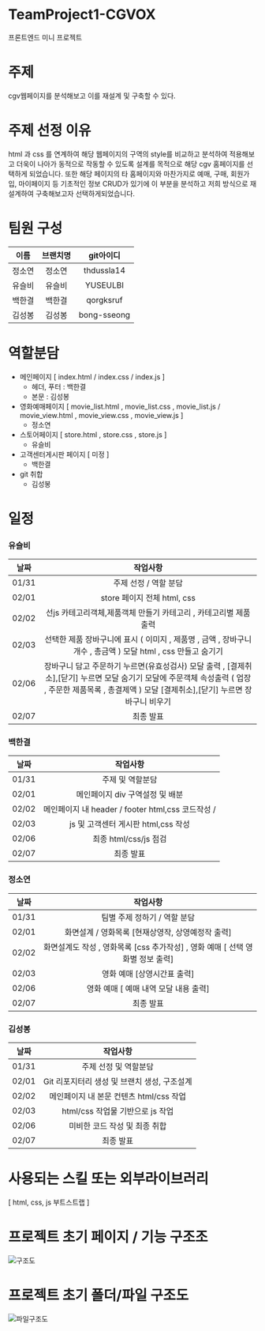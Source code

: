 # TeamProject1-CGVOX
프론트엔드 미니 프로젝트

# 주제
cgv웹페이지를 분석해보고 이를 재설계 및 구축할 수 있다.


# 주제 선정 이유
html 과 css 를 연계하여 해당 웹페이지의 구역의 style를 비교하고 분석하여 적용해보고 
더욱이 나아가 동적으로 작동할 수 있도록 설계를 목적으로 해당 cgv 홈페이지를 선택하게 되었습니다. 
또한 해당 페이지의 타 홈페이지와 마찬가지로 예매, 구매, 회원가입, 마이페이지 등 기초적인 정보 CRUD가 있기에 이 부분을 분석하고 저희 방식으로 재설계하여 구축해보고자 선택하게되었습니다.

# 팀원 구성
| 이름 | 브랜치명 | git아이디
|:---:|:---:|:---:|
|정소연|정소연|thdussla14|
|유슬비|유슬비|YUSEULBI|
|백한결|백한결|qorgksruf|
|김성봉|김성봉|bong-sseong|

# 역할분담
- 메인페이지 [ index.html / index.css / index.js ] 
  - 헤더, 푸터 : 백한결 
  - 본문 : 김성봉 
- 영화예매페이지 [ movie_list.html , movie_list.css , movie_list.js / movie_view.html , movie_view.css , movie_view.js ]
  - 정소연
- 스토어페이지 [ store.html , store.css , store.js ]
  - 유슬비
- 고객센터게시판 페이지 [ 미정 ] 
  - 백한결
- git 취합
  - 김성봉


# 일정
### 유슬비
| 날짜 | 작업사항 | 
|:---:|:---:
| 01/31 | 주제 선정 / 역할 분담 |
| 02/01 | store 페이지 전체 html, css |
| 02/02 | 선js 카테고리객체,제품객체 만들기 카테고리 , 카테고리별 제품 출력 |
| 02/03 | 선택한 제품 장바구니에 표시 ( 이미지 , 제품명 , 금액 , 장바구니 개수 , 총금액 ) 모달 html , css 만들고 숨기기 |
| 02/06 | 장바구니 담고 주문하기 누르면(유효성검사) 모달 출력 , [결제취소],[닫기] 누르면 모달 숨기기 모달에 주문객체 속성출력 (  업장 , 주문한 제품목록 , 총결제액 ) 모달 [결제취소],[닫기] 누르면 장바구니 비우기 |
| 02/07 | 최종 발표 |

### 백한결 
| 날짜 | 작업사항 |
|:---:|:---:|
| 01/31 | 주제 및 역할분담 |
| 02/01 | 메인페이지 div 구역설정 및 배분 |
| 02/02 | 메인페이지 내 header / footer html,css 코드작성 /  |
| 02/03 | js 및 고객센터 게시판 html,css 작성 |
| 02/06 | 최종 html/css/js 점검 |
| 02/07 | 최종 발표 |

### 정소연
| 날짜 | 작업사항 | 
|:---:|:---:
| 01/31 | 팀별 주제 정하기 / 역할 분담|
| 02/01 | 화면설계 / 영화목록 [현재상영작, 상영예정작 출력] |
| 02/02 | 화면설계도 작성 , 영화목록 [css 추가작성] , 영화 예매 [ 선택 영화별 정보 출력] |
| 02/03 | 영화 예매 [상영시간표 출력] |
| 02/06 | 영화 예매 [ 예매 내역 모달 내용 출력] |
| 02/07 | 최종 발표 |

### 김성봉
| 날짜 | 작업사항 | 
|:---:|:---:
| 01/31 | 주제 선정 및 역할분담 |
| 02/01 | Git 리포지터리 생성 및 브랜치 생성, 구조설계 |
| 02/02 | 메인페이지 내 본문 컨텐츠 html/css 작업 |
| 02/03 | html/css 작업물 기반으로 js 작업  |
| 02/06 | 미비한 코드 작성 및 최종 취합 |
| 02/07 | 최종 발표 |



# 사용되는 스킬 또는 외부라이브러리
[ html, css, js 부트스트랩 ] 


# 프로젝트 초기 페이지 / 기능 구조조
![구조도](https://user-images.githubusercontent.com/121651839/216260633-cbc75b3e-1899-4e6e-bdd4-dcb391ae5484.png)


# 프로젝트 초기 폴더/파일 구조도
![파일구조도](https://user-images.githubusercontent.com/121651839/216260379-1b158b56-7eba-4701-af66-43ea63708a6e.png)




